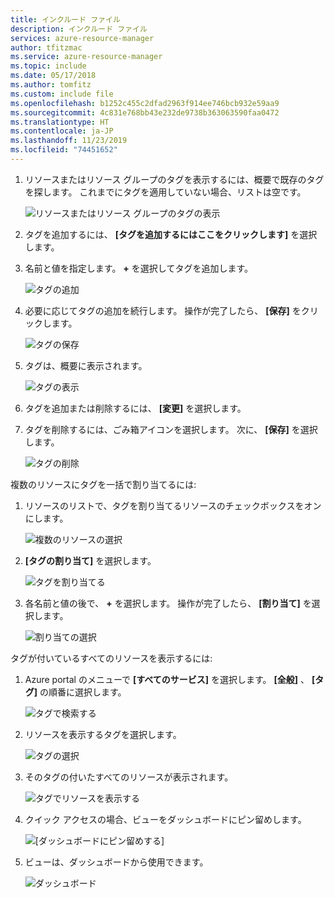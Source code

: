 ```yaml
---
title: インクルード ファイル
description: インクルード ファイル
services: azure-resource-manager
author: tfitzmac
ms.service: azure-resource-manager
ms.topic: include
ms.date: 05/17/2018
ms.author: tomfitz
ms.custom: include file
ms.openlocfilehash: b1252c455c2dfad2963f914ee746bcb932e59aa9
ms.sourcegitcommit: 4c831e768bb43e232de9738b363063590faa0472
ms.translationtype: HT
ms.contentlocale: ja-JP
ms.lasthandoff: 11/23/2019
ms.locfileid: "74451652"
---
```

1. リソースまたはリソース グループのタグを表示するには、概要で既存のタグを探します。 これまでにタグを適用していない場合、リストは空です。
   
     ![リソースまたはリソース グループのタグの表示](./media/resource-manager-tag-resources/view-tags.png)
1. タグを追加するには、 **[タグを追加するにはここをクリックします]** を選択します。

1. 名前と値を指定します。 **+** を選択してタグを追加します。
   
     ![タグの追加](./media/resource-manager-tag-resources/add-tag.png)
1. 必要に応じてタグの追加を続行します。 操作が完了したら、 **[保存]** をクリックします。
   
     ![タグの保存](./media/resource-manager-tag-resources/save-tags.png)
1. タグは、概要に表示されます。
   
     ![タグの表示](./media/resource-manager-tag-resources/view-new-tags.png)
1. タグを追加または削除するには、 **[変更]** を選択します。
   
1. タグを削除するには、ごみ箱アイコンを選択します。 次に、 **[保存]** を選択します。

     ![タグの削除](./media/resource-manager-tag-resources/delete-tag.png)


複数のリソースにタグを一括で割り当てるには:

1. リソースのリストで、タグを割り当てるリソースのチェックボックスをオンにします。

     ![複数のリソースの選択](./media/resource-manager-tag-resources/select-multiple-resources.png)

1. **[タグの割り当て]** を選択します。

     ![タグを割り当てる](./media/resource-manager-tag-resources/assign-tags.png)

1. 各名前と値の後で、 **+** を選択します。 操作が完了したら、 **[割り当て]** を選択します。

     ![割り当ての選択](./media/resource-manager-tag-resources/select-assign.png)

タグが付いているすべてのリソースを表示するには:

1. Azure portal のメニューで **[すべてのサービス]** を選択します。 **[全般]** 、 **[タグ]** の順番に選択します。

     ![タグで検索する](./media/resource-manager-tag-resources/find-tags-general.png)

1. リソースを表示するタグを選択します。

     ![タグの選択](./media/resource-manager-tag-resources/select-tag.png)

1. そのタグの付いたすべてのリソースが表示されます。

     ![タグでリソースを表示する](./media/resource-manager-tag-resources/view-resources-by-tag.png)

1. クイック アクセスの場合、ビューをダッシュボードにピン留めします。

     ![[ダッシュボードにピン留めする]](./media/resource-manager-tag-resources/pin-to-dashboard.png)

1. ビューは、ダッシュボードから使用できます。

     ![ダッシュボード](./media/resource-manager-tag-resources/dashboard-with-view.png)